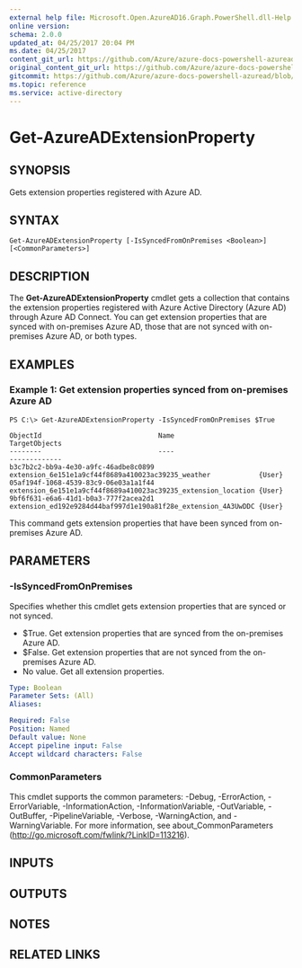```yaml
---
external help file: Microsoft.Open.AzureAD16.Graph.PowerShell.dll-Help.xml
online version:
schema: 2.0.0
updated_at: 04/25/2017 20:04 PM
ms.date: 04/25/2017
content_git_url: https://github.com/Azure/azure-docs-powershell-azuread/blob/VinceSmith-patch-8/Azure%20AD%20Cmdlets/AzureAD/v2preview/Get-AzureADExtensionProperty.md
original_content_git_url: https://github.com/Azure/azure-docs-powershell-azuread/blob/VinceSmith-patch-8/Azure%20AD%20Cmdlets/AzureAD/v2preview/Get-AzureADExtensionProperty.md
gitcommit: https://github.com/Azure/azure-docs-powershell-azuread/blob/c5cc449ee6e2b805fc85a9e05130b06b10899f67
ms.topic: reference
ms.service: active-directory
---
```


# Get-AzureADExtensionProperty

## SYNOPSIS
Gets  extension properties registered with Azure AD.

## SYNTAX

```
Get-AzureADExtensionProperty [-IsSyncedFromOnPremises <Boolean>] [<CommonParameters>]
```

## DESCRIPTION
The **Get-AzureADExtensionProperty** cmdlet gets a collection that contains the extension properties registered with Azure Active Directory (Azure AD) through Azure AD Connect. 
You can get extension properties that are synced with on-premises Azure AD, those that are not synced with on-premises Azure AD, or both types. 

## EXAMPLES

### Example 1: Get extension properties synced from on-premises Azure AD
```
PS C:\> Get-AzureADExtensionProperty -IsSyncedFromOnPremises $True

ObjectId                             Name                                                          TargetObjects
--------                             ----                                                          -------------
b3c7b2c2-bb9a-4e30-a9fc-46adbe8c0899 extension_6e151e1a9cf44f8689a410023ac39235_weather            {User}
05af194f-1068-4539-83c9-06e03a1a1f44 extension_6e151e1a9cf44f8689a410023ac39235_extension_location {User}
9bf6f631-e6a6-41d1-b0a3-777f2acea2d1 extension_ed192e9284d44baf997d1e190a81f28e_extension_4A3UwDDC {User}
```

This command gets extension properties that have been synced from on-premises Azure AD. 

## PARAMETERS

### -IsSyncedFromOnPremises
Specifies whether this cmdlet gets extension properties that are synced or not synced.
- $True. Get extension properties that are synced from the on-premises Azure AD.
- $False. Get extension properties that are not synced from the on-premises Azure AD.
- No value. Get all extension properties.

```yaml
Type: Boolean
Parameter Sets: (All)
Aliases: 

Required: False
Position: Named
Default value: None
Accept pipeline input: False
Accept wildcard characters: False
```

### CommonParameters
This cmdlet supports the common parameters: -Debug, -ErrorAction, -ErrorVariable, -InformationAction, -InformationVariable, -OutVariable, -OutBuffer, -PipelineVariable, -Verbose, -WarningAction, and -WarningVariable. For more information, see about_CommonParameters (http://go.microsoft.com/fwlink/?LinkID=113216).

## INPUTS

## OUTPUTS

## NOTES

## RELATED LINKS

